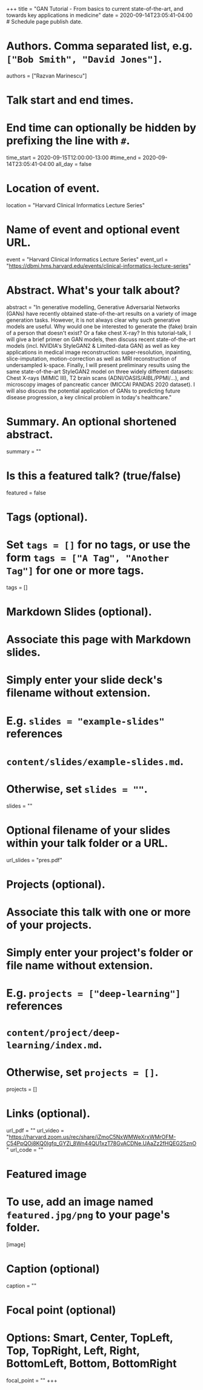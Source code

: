 +++
title = "GAN Tutorial - From basics to current state-of-the-art, and towards key applications in medicine"
date = 2020-09-14T23:05:41-04:00  # Schedule page publish date.

# Authors. Comma separated list, e.g. `["Bob Smith", "David Jones"]`.
authors = ["Razvan Marinescu"]

# Talk start and end times.
#   End time can optionally be hidden by prefixing the line with `#`.
time_start = 2020-09-15T12:00:00-13:00
#time_end = 2020-09-14T23:05:41-04:00
all_day = false

# Location of event.
location = "Harvard Clinical Informatics Lecture Series"

# Name of event and optional event URL.
event = "Harvard Clinical Informatics Lecture Series"
event_url = "https://dbmi.hms.harvard.edu/events/clinical-informatics-lecture-series"

# Abstract. What's your talk about?
abstract = "In generative modelling, Generative Adversarial Networks (GANs) have recently obtained state-of-the-art results on a variety of image generation tasks. However, it is not always clear why such generative models are useful. Why would one be interested to generate the (fake) brain of a person that doesn't exist? Or a fake chest X-ray? In this tutorial-talk, I will give a brief primer on GAN models, then discuss recent state-of-the-art models (incl. NVIDIA's StyleGAN2 & Limited-data GAN) as well as key applications in medical image reconstruction: super-resolution, inpainting, slice-imputation, motion-correction as well as MRI reconstruction of undersampled k-space. Finally, I will present preliminary results using the same state-of-the-art StyleGAN2 model on three widely different datasets: Chest X-rays (MIMIC III), T2 brain scans (ADNI/OASIS/AIBL/PPMI/...), and microscopy images of pancreatic cancer (MICCAI PANDAS 2020 dataset). I will also discuss the potential application of GANs to predicting future disease progression, a key clinical problem in today's healthcare."

# Summary. An optional shortened abstract.
summary = ""

# Is this a featured talk? (true/false)
featured = false

# Tags (optional).
#   Set `tags = []` for no tags, or use the form `tags = ["A Tag", "Another Tag"]` for one or more tags.
tags = []

# Markdown Slides (optional).
#   Associate this page with Markdown slides.
#   Simply enter your slide deck's filename without extension.
#   E.g. `slides = "example-slides"` references 
#   `content/slides/example-slides.md`.
#   Otherwise, set `slides = ""`.
slides = ""

# Optional filename of your slides within your talk folder or a URL.
url_slides = "pres.pdf"

# Projects (optional).
#   Associate this talk with one or more of your projects.
#   Simply enter your project's folder or file name without extension.
#   E.g. `projects = ["deep-learning"]` references 
#   `content/project/deep-learning/index.md`.
#   Otherwise, set `projects = []`.
projects = []

# Links (optional).
url_pdf = ""
url_video = "https://harvard.zoom.us/rec/share/iZmoC5NxWMWeXrxWMrOFM-C54PpQOj8KQ0Igfq_GYZj_8Wn44QU1xzT78GvACDNe.UAaZz2fHQEG25znO"
url_code = ""

# Featured image
# To use, add an image named `featured.jpg/png` to your page's folder. 
[image]
  # Caption (optional)
  caption = ""

  # Focal point (optional)
  # Options: Smart, Center, TopLeft, Top, TopRight, Left, Right, BottomLeft, Bottom, BottomRight
  focal_point = ""
+++

